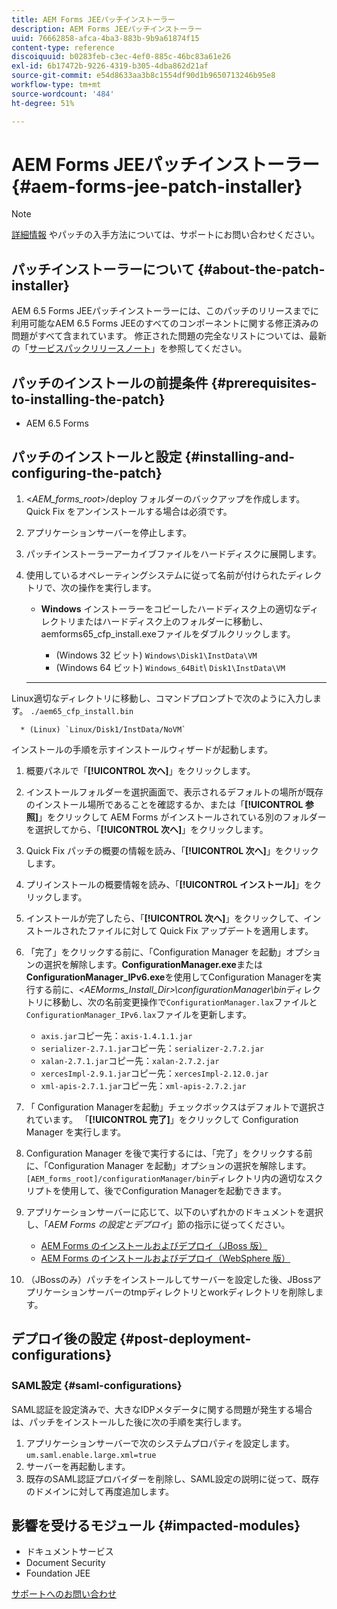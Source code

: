 ```yaml
---
title: AEM Forms JEEパッチインストーラー
description: AEM Forms JEEパッチインストーラー
uuid: 76662858-afca-4ba3-883b-9b9a61874f15
content-type: reference
discoiquuid: b0283feb-c3ec-4ef0-885c-46bc83a61e26
exl-id: 6b17472b-9226-4319-b305-4dba862d21af
source-git-commit: e54d8633aa3b8c1554df90d1b9650713246b95e8
workflow-type: tm+mt
source-wordcount: '484'
ht-degree: 51%

---
```


# AEM Forms JEEパッチインストーラー {#aem-forms-jee-patch-installer}

>[!NOTE]
>
>[詳細情報](https://www.adobe.com/account/sign-in.supportportal.html) やパッチの入手方法については、サポートにお問い合わせください。

## パッチインストーラーについて {#about-the-patch-installer}

AEM 6.5 Forms JEEパッチインストーラーには、このパッチのリリースまでに利用可能なAEM 6.5 Forms JEEのすべてのコンポーネントに関する修正済みの問題がすべて含まれています。 修正された問題の完全なリストについては、最新の「[サービスパックリリースノート](sp-release-notes.md)」を参照してください。

## パッチのインストールの前提条件 {#prerequisites-to-installing-the-patch}

* AEM 6.5 Forms

## パッチのインストールと設定 {#installing-and-configuring-the-patch}

1. &lt;*AEM_forms_root*>/deploy フォルダーのバックアップを作成します。Quick Fix をアンインストールする場合は必須です。
1. アプリケーションサーバーを停止します。
1. パッチインストーラーアーカイブファイルをハードディスクに展開します。
1. 使用しているオペレーティングシステムに従って名前が付けられたディレクトリで、次の操作を実行します。

   * **Windows**
インストーラーをコピーしたハードディスク上の適切なディレクトリまたはハードディスク上のフォルダーに移動し、 aemforms65_cfp_install.exeファイルをダブルクリックします。

      * (Windows 32 ビット) `Windows\Disk1\InstData\VM`
      * (Windows 64 ビット) `Windows_64Bit`\ `Disk1\InstData\VM`
   * ****
Linux適切なディレクトリに移動し、コマンドプロンプトで次のように入力します。 
`./aem65_cfp_install.bin`

      * (Linux) `Linux/Disk1/InstData/NoVM`

   インストールの手順を示すインストールウィザードが起動します。

1. 概要パネルで「**[!UICONTROL 次へ]**」をクリックします。
1. インストールフォルダーを選択画面で、表示されるデフォルトの場所が既存のインストール場所であることを確認するか、または「**[!UICONTROL 参照]**」をクリックして AEM Forms がインストールされている別のフォルダーを選択してから、「**[!UICONTROL 次へ]**」をクリックします。
1. Quick Fix パッチの概要の情報を読み、「**[!UICONTROL 次へ]**」をクリックします。
1. プリインストールの概要情報を読み、「**[!UICONTROL インストール]**」をクリックします。
1. インストールが完了したら、「**[!UICONTROL 次へ]**」をクリックして、インストールされたファイルに対して Quick Fix アップデートを適用します。

1. 「完了」をクリックする前に、「Configuration Manager を起動」オプションの選択を解除します。**ConfigurationManager.exe**&#x200B;または&#x200B;**ConfigurationManager_IPv6.exe**&#x200B;を使用してConfiguration Managerを実行する前に、*&lt;AEMorms_Install_Dir>\configurationManager\bin*&#x200B;ディレクトリに移動し、次の名前変更操作で`ConfigurationManager.lax`ファイルと`ConfigurationManager_IPv6.lax`ファイルを更新します。

   * `axis.jar`コピー先：`axis-1.4.1.1.jar`
   * `serializer-2.7.1.jar`コピー先：`serializer-2.7.2.jar`
   * `xalan-2.7.1.jar`コピー先：`xalan-2.7.2.jar`
   * `xercesImpl-2.9.1.jar`コピー先：`xercesImpl-2.12.0.jar`
   * `xml-apis-2.7.1.jar`コピー先：`xml-apis-2.7.2.jar`

1. 「 Configuration Managerを起動」チェックボックスはデフォルトで選択されています。 「**[!UICONTROL 完了]**」をクリックして Configuration Manager を実行します。

1. Configuration Manager を後で実行するには、「完了」をクリックする前に、「Configuration Manager を起動」オプションの選択を解除します。`[AEM_forms_root]/configurationManager/bin`ディレクトリ内の適切なスクリプトを使用して、後でConfiguration Managerを起動できます。

1. アプリケーションサーバーに応じて、以下のいずれかのドキュメントを選択し、「*AEM Forms の設定とデプロイ*」節の指示に従ってください。

   * [AEM Forms のインストールおよびデプロイ（JBoss 版）](http://www.adobe.com/go/learn_aemforms_installJBoss_65)
   * [AEM Forms のインストールおよびデプロイ（WebSphere 版）](http://www.adobe.com/go/learn_aemforms_installWebSphere_65)

1. （JBossのみ）パッチをインストールしてサーバーを設定した後、JBossアプリケーションサーバーのtmpディレクトリとworkディレクトリを削除します。

## デプロイ後の設定 {#post-deployment-configurations}

### SAML設定 {#saml-configurations}

SAML認証を設定済みで、大きなIDPメタデータに関する問題が発生する場合は、パッチをインストールした後に次の手順を実行します。

1. アプリケーションサーバーで次のシステムプロパティを設定します。\
   `um.saml.enable.large.xml=true`
1. サーバーを再起動します。
1. 既存のSAML認証プロバイダーを削除し、SAML設定の説明に従って、既存のドメインに対して再度追加します。

## 影響を受けるモジュール {#impacted-modules}

* ドキュメントサービス
* Document Security
* Foundation JEE

[サポートへのお問い合わせ](https://www.adobe.com/account/sign-in.supportportal.html)
